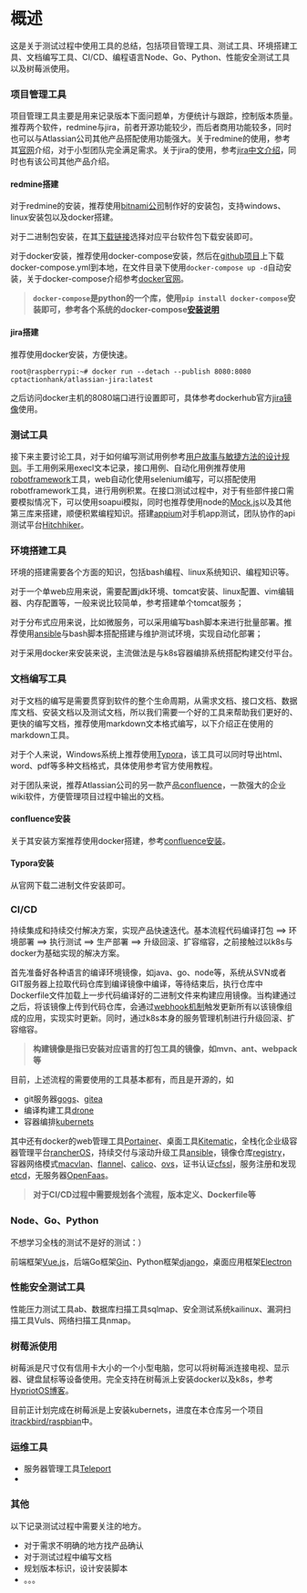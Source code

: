 # 概述

这是关于测试过程中使用工具的总结，包括项目管理工具、测试工具、环境搭建工具、文档编写工具、CI/CD、编程语言Node、Go、Python、性能安全测试工具以及树莓派使用。

### 项目管理工具

项目管理工具主要是用来记录版本下面问题单，方便统计与跟踪，控制版本质量。推荐两个软件，redmine与jira，前者开源功能较少，而后者商用功能较多，同时也可以与Atlassian公司其他产品搭配使用功能强大。关于redmine的使用，参考其[官网](http://www.redmine.org/)介绍，对于小型团队完全满足需求。关于jira的使用，参考[jira中文介绍](http://www.confluence.cn/dashboard.action)，同时也有该公司其他产品介绍。

#### redmine搭建

对于redmine的安装，推荐使用[bitnami公司](https://bitnami.com/)制作好的安装包，支持windows、linux安装包以及docker搭建。

对于二进制包安装，在其[下载链接](https://bitnami.com/stack/redmine)选择对应平台软件包下载安装即可。

对于docker安装，推荐使用docker-compose安装，然后在[github项目](https://github.com/bitnami/bitnami-docker-redmine)上下载docker-compose.yml到本地，在文件目录下使用`docker-compose up -d`自动安装，关于docker-compose介绍参考[docker官网](https://www.docker.com/)。

> **`docker-compose`是python的一个库，使用`pip install docker-compose`安装即可，参考各个系统的docker-compose[安装说明](https://docs.docker.com/compose/install/)**

#### jira搭建

推荐使用docker安装，方便快速。

```shell
root@raspberrypi:~# docker run --detach --publish 8080:8080 cptactionhank/atlassian-jira:latest
```

之后访问docker主机的8080端口进行设置即可，具体参考dockerhub官方[jira镜像](https://hub.docker.com/r/cptactionhank/atlassian-jira/)使用。

### 测试工具

接下来主要讨论工具，对于如何编写测试用例参考[用户故事与敏捷方法的设计规则](https://www.cnblogs.com/mixiaobo/archive/2008/11/03/1325809.html)。手工用例采用execl文本记录，接口用例、自动化用例推荐使用[robotframework](http://robotframework.org/)工具，web自动化使用selenium编写，可以搭配使用robotframework工具，进行用例积累。在接口测试过程中，对于有些部件接口需要模拟情况下，可以使用soapui模拟，同时也推荐使用node的[Mock.js](https://github.com/nuysoft/Mock)以及其他第三库来搭建，顺便积累编程知识。搭建[appium](http://www.cnblogs.com/Mushishi_xu/p/7685897.html)对手机app测试，团队协作的api测试平台[Hitchhiker](https://gitee.com/iwxiaot/Hitchhiker)。

### 环境搭建工具

环境的搭建需要各个方面的知识，包括bash编程、linux系统知识、编程知识等。

对于一个单web应用来说，需要配置jdk环境、tomcat安装、linux配置、vim编辑器、内存配置等，一般来说比较简单，参考搭建单个tomcat服务；

对于分布式应用来说，比如微服务，可以采用编写bash脚本来进行批量部署。推荐使用[ansible](http://docs.ansible.com/ansible/latest/index.html)与bash脚本搭配搭建与维护测试环境，实现自动化部署；

对于采用docker来安装来说，主流做法是与k8s容器编排系统搭配构建交付平台。

### 文档编写工具

对于文档的编写是需要贯穿到软件的整个生命周期，从需求文档、接口文档、数据库文档、安装文档以及测试文档，所以我们需要一个好的工具来帮助我们更好的、更快的编写文档，推荐使用markdown文本格式编写，以下介绍正在使用的markdown工具。

对于个人来说，Windows系统上推荐使用[Typora](https://www.typora.io/)，该工具可以同时导出html、word、pdf等多种文档格式，具体使用参考官方使用教程。

对于团队来说，推荐Atlassian公司的另一款产品[confluence](http://www.confluence.cn/)，一款强大的企业wiki软件，方便管理项目过程中输出的文档。	

#### confluence安装

关于其安装方案推荐使用docker搭建，参考[confluence安装](http://wuyijun.cn/shi-yong-dockerfang-shi-an-zhuang-he-yun-xing-confluence/)。

#### Typora安装

从官网下载二进制文件安装即可。

### CI/CD

持续集成和持续交付解决方案，实现产品快速迭代。基本流程代码编译打包 ==> 环境部署 ==> 执行测试 ==> 生产部署 ==> 升级回滚、扩容缩容，之前接触过以k8s与docker为基础实现的解决方案。

首先准备好各种语言的编译环境镜像，如java、go、node等，系统从SVN或者GIT服务器上拉取代码仓库到编译镜像中编译，等待结束后，执行仓库中Dockerfile文件加载上一步代码编译好的二进制文件来构建应用镜像。当构建通过之后，将该镜像上传到代码仓库，会通过[webhook机制](https://github.com/adnanh/webhook)触发更新所有以该镜像组成的应用，实现实时更新。同时，通过k8s本身的服务管理机制进行升级回滚、扩容缩容。

> **构建镜像是指已安装对应语言的打包工具的镜像，如mvn、ant、webpack等**

目前，上述流程的需要使用的工具基本都有，而且是开源的，如

* git服务器[gogs](https://gogs.io/)、[gitea](https://gitea.io/zh-CN/)
* 编译构建工具[drone](https://github.com/drone/drone)
* 容器编排[kubernets](https://kubernetes.io/)

其中还有docker的web管理工具[Portainer](https://github.com/portainer/portainer)、桌面工具[Kitematic](https://kitematic.com/)，全栈化企业级容器管理平台[rancherOS](https://www.cnrancher.com/)，持续交付与滚动升级工具[ansible](http://www.ansible.com.cn/)，镜像仓库[registry](https://docs.docker.com/registry/)，容器网络模式[macvlan](https://docs.docker.com/engine/userguide/networking/get-started-macvlan/)、[flannel](https://coreos.com/flannel/docs/latest/)、[calico](https://www.projectcalico.org/)、[ovs](https://github.com/openvswitch/ovs)，证书认证[cfssl](http://blog.simlinux.com/archives/1953.html)，服务注册和发现[etcd](https://coreos.com/etcd/docs/latest/docs.html#documentation)，无服务器[OpenFaas](https://github.com/openfaas/faas)。

> **对于CI/CD过程中需要规划各个流程，版本定义、Dockerfile等**

### Node、Go、Python

不想学习全栈的测试不是好的测试：）

前端框架[Vue.js](https://github.com/vuejs/vue)，后端Go框架[Gin](https://github.com/gin-gonic/gin)、Python框架[django](https://github.com/django/django)，桌面应用框架[Electron](https://github.com/electron/electron)

### 性能安全测试工具

性能压力测试工具ab、数据库扫描工具sqlmap、安全测试系统kailinux、漏洞扫描工具Vuls、网络扫描工具nmap。 

### 树莓派使用

树莓派是尺寸仅有信用卡大小的一个小型电脑，您可以将树莓派连接电视、显示器、键盘鼠标等设备使用。完全支持在树莓派上安装docker以及k8s，参考[HypriotOS博客](https://blog.hypriot.com/post/setup-kubernetes-raspberry-pi-cluster/)。

目前正计划完成在树莓派是上安装kubernets，进度在本仓库另一个项目[itrackbird/raspbian](https://github.com/itrackbird/raspbian/tree/master/kubernets)中。

### 运维工具

* 服务器管理工具[Teleport](http://teleport.eomsoft.net/)
* ​

### 其他

以下记录测试过程中需要关注的地方。

* 对于需求不明确的地方找产品确认
* 对于测试过程中编写文档
* 规划版本标识，设计安装脚本
* 。。。

